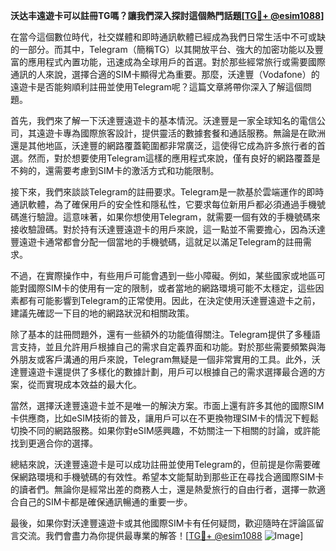 **沃达丰遠遊卡可以註冊TG嗎？讓我們深入探討這個熱門話題[[TG💪+ @esim1088](https://t.me/s/esim1088)]**

在當今這個數位時代，社交媒體和即時通訊軟體已經成為我們日常生活中不可或缺的一部分。而其中，Telegram（簡稱TG）以其開放平台、強大的加密功能以及豐富的應用程式內置功能，迅速成為全球用戶的首選。對於那些經常旅行或需要國際通訊的人來說，選擇合適的SIM卡顯得尤為重要。那麼，沃達豐（Vodafone）的遠遊卡是否能夠順利註冊並使用Telegram呢？這篇文章將帶你深入了解這個問題。

首先，我們來了解一下沃達豐遠遊卡的基本情況。沃達豐是一家全球知名的電信公司，其遠遊卡專為國際旅客設計，提供靈活的數據套餐和通話服務。無論是在歐洲還是其他地區，沃達豐的網路覆蓋範圍都非常廣泛，這使得它成為許多旅行者的首選。然而，對於想要使用Telegram這樣的應用程式來說，僅有良好的網路覆蓋是不夠的，還需要考慮到SIM卡的激活方式和功能限制。

接下來，我們來談談Telegram的註冊要求。Telegram是一款基於雲端運作的即時通訊軟體，為了確保用戶的安全性和隱私性，它要求每位新用戶都必須通過手機號碼進行驗證。這意味著，如果你想使用Telegram，就需要一個有效的手機號碼來接收驗證碼。對於持有沃達豐遠遊卡的用戶來說，這一點並不需要擔心，因為沃達豐遠遊卡通常都會分配一個當地的手機號碼，這就足以滿足Telegram的註冊需求。

不過，在實際操作中，有些用戶可能會遇到一些小障礙。例如，某些國家或地區可能對國際SIM卡的使用有一定的限制，或者當地的網路環境可能不太穩定，這些因素都有可能影響到Telegram的正常使用。因此，在決定使用沃達豐遠遊卡之前，建議先確認一下目的地的網路狀況和相關政策。

除了基本的註冊問題外，還有一些額外的功能值得關注。Telegram提供了多種語言支持，並且允許用戶根據自己的需求自定義界面和功能。對於那些需要頻繁與海外朋友或客戶溝通的用戶來說，Telegram無疑是一個非常實用的工具。此外，沃達豐遠遊卡還提供了多樣化的數據計劃，用戶可以根據自己的需求選擇最合適的方案，從而實現成本效益的最大化。

當然，選擇沃達豐遠遊卡並不是唯一的解決方案。市面上還有許多其他的國際SIM卡供應商，比如eSIM技術的普及，讓用戶可以在不更換物理SIM卡的情況下輕鬆切換不同的網路服務。如果你對eSIM感興趣，不妨關注一下相關的討論，或許能找到更適合你的選擇。

總結來說，沃達豐遠遊卡是可以成功註冊並使用Telegram的，但前提是你需要確保網路環境和手機號碼的有效性。希望本文能幫助到那些正在尋找合適國際SIM卡的讀者們。無論你是經常出差的商務人士，還是熱愛旅行的自由行者，選擇一款適合自己的SIM卡都是確保通訊暢通的重要一步。

最後，如果你對沃達豐遠遊卡或其他國際SIM卡有任何疑問，歡迎隨時在評論區留言交流。我們會盡力為你提供最專業的解答！[[TG💪+ @esim1088](https://t.me/s/esim1088) ![Image](https://i.postimg.cc/4NQfJmqS/Snipaste-2025-05-13-00-14-12.png)]